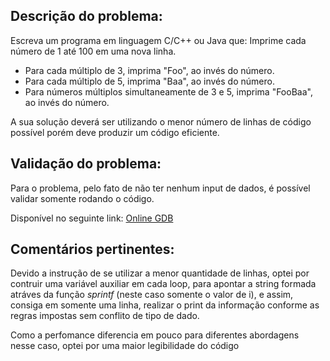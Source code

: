 ## Descrição do problema:

Escreva um programa em linguagem C/C++ ou Java que:
Imprime cada número de 1 até 100 em uma nova linha.

- Para cada múltiplo de 3, imprima "Foo", ao invés do número.
- Para cada múltiplo de 5, imprima "Baa", ao invés do número.
- Para números múltiplos simultaneamente de 3 e 5, imprima "FooBaa", ao invés do número.

A sua solução deverá ser utilizando o menor número de linhas de código possível porém deve produzir um código eficiente.

## Validação do problema:

Para o problema, pelo fato de não ter nenhum input de dados, é possível validar somente rodando o código.

Disponível no seguinte link:
[Online GDB](https://onlinegdb.com/pPc6wMTJ3)

## Comentários pertinentes:

Devido a instrução de se utilizar a menor quantidade de linhas, optei por contruir uma variável auxiliar em cada loop, para apontar a string formada atráves da função _sprintf_ (neste caso somente o valor de i), e assim, consiga em somente uma linha, realizar o print da informação conforme as regras impostas sem conflito de tipo de dado.

Como a perfomance diferencia em pouco para diferentes abordagens nesse caso, optei por uma maior legibilidade do código
